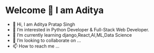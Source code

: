   # Welcome 🎉 I am Aditya
- 👋 Hi, I am Aditya Pratap Singh
- 👀 I’m interested in Python Developer & Full-Stack Web Developer.
- 🌱 I’m currently learning django,React,AI,ML,Data Science
- 💞️ I’m looking to collaborate on ...
- 📫 How to reach me ...

<!---
Adityasingh39/Adityasingh39 is a ✨ special ✨ repository because its `README.md` (this file) appears on your GitHub profile.
You can click the Preview link to take a look at your changes.
--->
